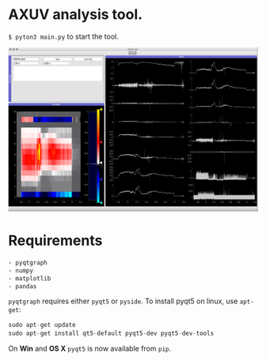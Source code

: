 # AXUV analysis tool.



`$ pyton3 main.py` to start the tool.



![UI](images/ui.png)



# Requirements

```
- pyqtgraph
- numpy
- matplotlib
- pandas
```

`pyqtgraph` requires either `pyqt5` or `pyside`. To install pyqt5 on linux, use `apt-get`:

```py
sudo apt-get update
sudo apt-get install qt5-default pyqt5-dev pyqt5-dev-tools
```

On **Win** and **OS X**  `pyqt5` is now available from `pip`.